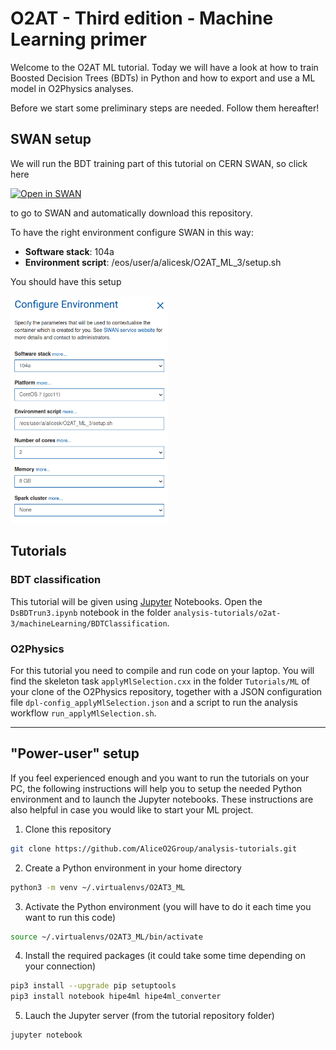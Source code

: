# O2AT - Third edition - Machine Learning primer

Welcome to the O2AT ML tutorial. Today we will have a look at how to train Boosted Decision Trees (BDTs) in Python and how to export and use a ML model in O2Physics analyses.

Before we start some preliminary steps are needed. Follow them hereafter!

## SWAN setup

We will run the BDT training part of this tutorial on CERN SWAN, so click here

[![Open in SWAN](https://swanserver.web.cern.ch/swanserver/images/badge_swan_white_150.png)](https://cern.ch/swanserver/cgi-bin/go?projurl=https://github.com/AliceO2Group/analysis-tutorials.git)

to go to SWAN and automatically download this repository.

To have the right environment configure SWAN in this way:

- **Software stack**: 104a
- **Environment script**: /eos/user/a/alicesk/O2AT_ML_3/setup.sh

You should have this setup

<img src="swan_cfg.png" alt= “swan_conf” width="50%">

## Tutorials

### BDT classification

This tutorial will be given using [Jupyter](https://jupyter.org/) Notebooks. Open the `DsBDTrun3.ipynb` notebook in the folder `analysis-tutorials/o2at-3/machineLearning/BDTClassification`.

### O2Physics

For this tutorial you need to compile and run code on your laptop. You will find the skeleton task `applyMlSelection.cxx` in the folder `Tutorials/ML` of your clone of the O2Physics repository, together with a JSON configuration file `dpl-config_applyMlSelection.json` and a script to run the analysis workflow `run_applyMlSelection.sh`.

---

## "Power-user" setup

If you feel experienced enough and you want to run the tutorials on your PC, the following instructions will help you to setup the needed Python environment and to launch the Jupyter notebooks. These instructions are also helpful in case you would like to start your ML project.

1. Clone this repository

```bash
git clone https://github.com/AliceO2Group/analysis-tutorials.git
```

2. Create a Python environment in your home directory

```bash
python3 -m venv ~/.virtualenvs/O2AT3_ML
```

3. Activate the Python environment (you will have to do it each time you want to run this code)

```bash
source ~/.virtualenvs/O2AT3_ML/bin/activate
```

4. Install the required packages (it could take some time depending on your connection)

```bash
pip3 install --upgrade pip setuptools
pip3 install notebook hipe4ml hipe4ml_converter
```

5. Lauch the Jupyter server (from the tutorial repository folder)

```bash
jupyter notebook
```
